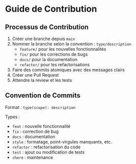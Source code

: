 # Guide de Contribution

## Processus de Contribution

1. Créer une branche depuis `main`
2. Nommer la branche selon la convention : `type/description`
   - `feature/` pour les nouvelles fonctionnalités
   - `fix/` pour les corrections de bugs
   - `docs/` pour la documentation
   - `refactor/` pour les refactorisations
3. Faire des commits atomiques avec des messages clairs
4. Créer une Pull Request
5. Attendre la review et les tests

## Convention de Commits

Format : `type(scope): description`

Types :
- `feat` : nouvelle fonctionnalité
- `fix` : correction de bug
- `docs` : documentation
- `style` : formatage, point-virgules manquants, etc.
- `refactor` : refactorisation du code
- `test` : ajout ou modification de tests
- `chore` : maintenance
